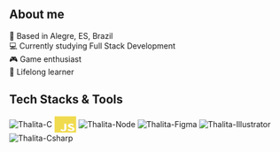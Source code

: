 ## About me

🏡 Based in Alegre, ES, Brazil
<br/>💻 Currently studying Full Stack Development
<br/>🎮 Game enthusiast
<br/>🌱 Lifelong learner


## Tech Stacks & Tools
<div> 
  <img align="center" alt="Thalita-C" height="30" width="40" src="https://devicon-website.vercel.app/api/c/original.svg">
  <img align="center" alt="Thalita-Js" height="30" width="40" src="https://raw.githubusercontent.com/devicons/devicon/master/icons/javascript/javascript-plain.svg">
   <img align="center" alt="Thalita-Node" height="30" width="40" src="https://cdn.jsdelivr.net/gh/devicons/devicon@latest/icons/nodejs/nodejs-original.svg"
  <img align="center" alt="Thalita-Ts" height="30" width="40" src="https://raw.githubusercontent.com/devicons/devicon/master/icons/typescript/typescript-plain.svg"
  <img align="center" alt="Thalita-React" height="30" width="40" src="https://raw.githubusercontent.com/devicons/devicon/master/icons/react/react-original.svg"
  <img align="center" alt="Thalita-Photoshop" height="30" width="40" src="https://cdn.jsdelivr.net/gh/devicons/devicon@latest/icons/photoshop/photoshop-original.svg">
  <img align="center" alt="Thalita-Figma" height="30" width="40" src="https://devicon-website.vercel.app/api/figma/original.svg">
   <img align="center" alt="Thalita-Illustrator" height="30" width="40" src="https://cdn.jsdelivr.net/gh/devicons/devicon@latest/icons/illustrator/illustrator-original.svg"
  <img align="center" alt="Thalita-Python" height="30" width="40" src="https://raw.githubusercontent.com/devicons/devicon/master/icons/python/python-original.svg">
  <img align="center" alt="Thalita-Csharp" height="30" width="40" src="https://devicon-website.vercel.app/api/csharp/original.svg"
  
  
</div>
